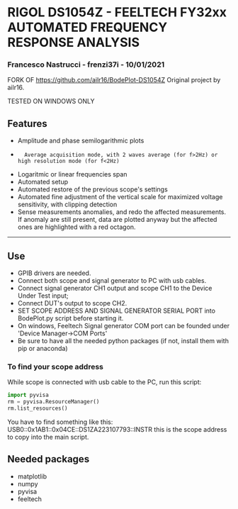 # RIGOL DS1054Z - FEELTECH FY32xx AUTOMATED FREQUENCY RESPONSE ANALYSIS
### Francesco Nastrucci - frenzi37i - 10/01/2021

FORK OF https://github.com/ailr16/BodePlot-DS1054Z
Original project by ailr16.

TESTED ON WINDOWS ONLY

## Features
*	Amplitude and phase semilogarithmic plots
*       Average acquisition mode, with 2 waves average (for f>2Hz) or high resolution mode (for f<2Hz)
*	Logaritmic or linear frequencies span 
*	Automated setup
*	Automated restore of the previous scope's settings
*	Automated fine adjustment of the vertical scale for maximized voltage sensitivity, with clipping detection 
*	Sense measurements anomalies, and redo the affected measurements. If anomaly are still present,
	data are plotted anyway but the affected ones are highlighted with a red octagon. 
__________________________________________________________________________________
## Use 
* GPIB drivers are needed. 
* Connect both scope and signal generator to PC with usb cables. 
* Connect signal generator CH1 output and scope CH1 to the Device Under Test input; 
* Connect DUT's output to scope CH2.
* SET SCOPE ADDRESS AND SIGNAL GENERATOR SERIAL PORT into BodePlot.py script before starting it.
* On windows, Feeltech Signal generator COM port can be founded under 'Device Manager->COM Ports'
* Be sure to have all the needed python packages (if not, install them with pip or anaconda)

### To find your scope address
While scope is connected with usb cable to the PC, run this script:
```python
import pyvisa
rm = pyvisa.ResourceManager()
rm.list_resources()
```
You have to find something like this: 
USB0::0x1AB1::0x04CE::DS1ZA223107793::INSTR
this is the scope address to copy into the main script.

## Needed packages
* matplotlib
* numpy 
* pyvisa
* feeltech

